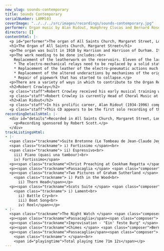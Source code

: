 ```yaml
---
new_slug: sounds-contemporary
title: Sounds Contemporary
serialNumber: LAMM103
coverImage: "../../../src/images/recordings/sounds-contemporary.jpg"
performer: Organ music by Alan Ridout, Humphrey Clucas and Bernard Rose
directors: []
contentHtml: |-
  <p id="performer">The organ of All Saints Church, Margaret Street, London played by Robert Crowley</p>
  <h1>The Organ of All Saints Church, Margaret Street</h1>
  <p>The organ was built in 1910 by Harrison and Harrison of Durham. It has four manuals and sixty five speaking stops. With the exception of major, though not comprehensive work in 1957 and some additional partial work in 1986, the organ stands today essentially as it was built. The instrument is a particularly fine example of Harrison's work in the years before the First World War. An Organ Restoration Appeal has recently been launched, with the aim of raising £346,625 in order to carry out essential work.</p>
  <p>The work needing to be done includes:<br>
    Replacement of the leatherwork on the reservoirs. Eleven of the large reservoirs (double-rise bellows) still have their original 1910 leather.<br>
    * The electro-mechanical relays need to be replaced by a solid state transmission. These relays are now functioning badly.<br>
    * Replacement of the leather of the electro-pneumatic actions much of which has perished causing the stop and key actions to malfunction.<br>
    * Replacement of the altered underactions by mechanisms of the original design.<br>
    * Repair of pipework that has started to collapse.</p>
  <p>There are a variety of ways in which to contribute to the Organ Restoration Appeal. For further details please contact : The Administrator, All Saints Organ Restoration Appeal, 7, Margaret Street, London W1N 8JQ</p>
  <h2>Robert Crowley</h2>
  <p class="staff">Robert Crowley received his early musical training with Martin Neary as a chorister at St. Margaret's Church, Westminster. He studied with Martindale Sidwell at the Royal Academy of Music, where he was awarded the Recital Diploma for Organ, also winning the Henry Richards and Frederick Keene Organ Prizes. He is particularly interested in contemporary music, and has commissioned pieces from a number of composers, including Alan Bush, Arnold Cooke and Humphrey Searle, as well as those featured here.</p>
  <p class="staff">Robert Crowley is currently Head of Choral Music at St. Columba's College, St Albans, and also conductor of the University of Luton Choir and Orchestra. He is married with four children and he enjoys reading novels and books on theology, as well as supporting Watford and Hitchin Town Football Clubs. This is his first solo CD.</p>
  <h2>Alan Ridout</h2>
  <p class="staff">In his prolific career, Alan Ridout (1934-1996) composed a total of fifteen operas (including several for children), eight symphonies, twenty five concertos for various instruments, eight string quartets and numerous shorter orchestral, choral and instrumental pieces. He studied with Gordon Jacob and Herbert Howells at the Royal College of Music, and subsequently with Peter Racine Fricker, Michael Tippett and Henk Badings (with a Netherlands Government Scholarship). Although he was not an avant garde composer, his interests were wide, ranging from medieval polyphony to electronic music and serialism; his Psalm for Sine Wave Generators (1959) was one of the first pieces of electronic music by an English composer. He also wrote a number of pieces in the 31-tone temperament, using microtones. Alan Ridout was a Professor of Theory and Composition at the Royal College of Music from 1960 to 1984, and he also taught at the Universities of Birmingham, Cambridge and London. Much of his church and organ music was written for performance at Canterbury Cathedral while Allan Wicks was Organist there, and he also taught at the Choir School, and then at the King's School, for many years. Alan Ridout moved to France towards the end of his life, settling in Vitré and then moving to Caen. He was received into the Roman Catholic Church at Ampleforth Abbey in 1994, being made an oblate of the Order of St. Benedict soon afterwards.</p>
  <p class="staff">This CD appears to be the first solo recording of the organ at All Saints, Margaret Street. Most of the music recorded here still awaits publication, and most of it has not been recorded before.</p>
recordingDetailsHtml: |-
  <div id="details">Recorded in All Saints Church, Margaret Street, London, by kind permission of the Vicar, Fr Alan Moses, the Churchwardens and Dr Harry Bramma, Organist and Director of Music.
    <p>Recording sponsored by Robert Scott.</p>
  </div>
trackListingsHtml:
- |-
  <span class="trackname">Suite Bretonne (Le Tombeau de Jean-Claude Jegat) </span> <span class="composer">Alan Ridout</span><br>
  <span class="trackname"> i) Fortissimo </span><br>
  <span class="trackname"> ii) Espressivo<br>
    iii) Piano (quasi una tambour)<br>
    iv) Fortissimo</span>
  <p><span class="trackname">Christ Preaching at Cookham Regatta </span> <span class="composer">Alan Ridout</span></p>
  <p><span class="trackname">Passacaglia </span> <span class="composer">Alan Ridout</span></p>
  <p><span class="trackname">Two Pictures of Graham Sutherland </span> <span class="composer">Alan Ridout</span><br>
    <span class="trackname"> i) Path in the Wood<br>
      ii) Thorn Head</span></p>
  <p><span class="trackname">Scots Suite </span> <span class="composer">Alan Ridout </span><br>
    <span class="trackname"> i) Lament<br>
      ii) Battle Cry<br>
      iii) Boat Song<br>
      iv) Reel</span></p>
- |-
  <span class="trackname">The Night Watch </span> <span class="composer">Alan Ridout </span>
  <p><span class="trackname">Passacaglia</span><span class="composer"> Humphrey Clucas</span></p>
  <p><span class="trackname">Improvisation - "Ein' feste Burg" </span> <span class="composer">Bernard Rose</span></p>
  <p><span class="trackname">Chimes </span> <span class="composer">Bernard Rose</span></p>
  <p><span class="trackname">Passacaglia</span><span class="composer"> Bernard Rose</span><br>
    <span class="trackname"> </span><br>
    <span id="playingtime">Total playing time 71m 12s</span></p>
---
```


